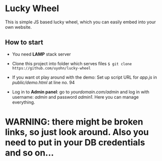# Lucky Wheel

This is simple JS based lucky wheel, which you can easily embed into your own website.

## How to start

- You need **LAMP** stack server

- Clone this project into folder which serves files
`$ git clone https://github.com/uyohn/lucky-wheel`

- If you want ot play around with the demo: Set up script URL for *app.js* in *public/demo.html* at line no. 94

- Log in to **Admin panel**: go to *yourdomain.com/admin* and log in with username: *admin* and password *admin1*. Here you can manage everything.


# WARNING: there might be broken links, so just look around. Also you need to put in your DB credentials and so on...
